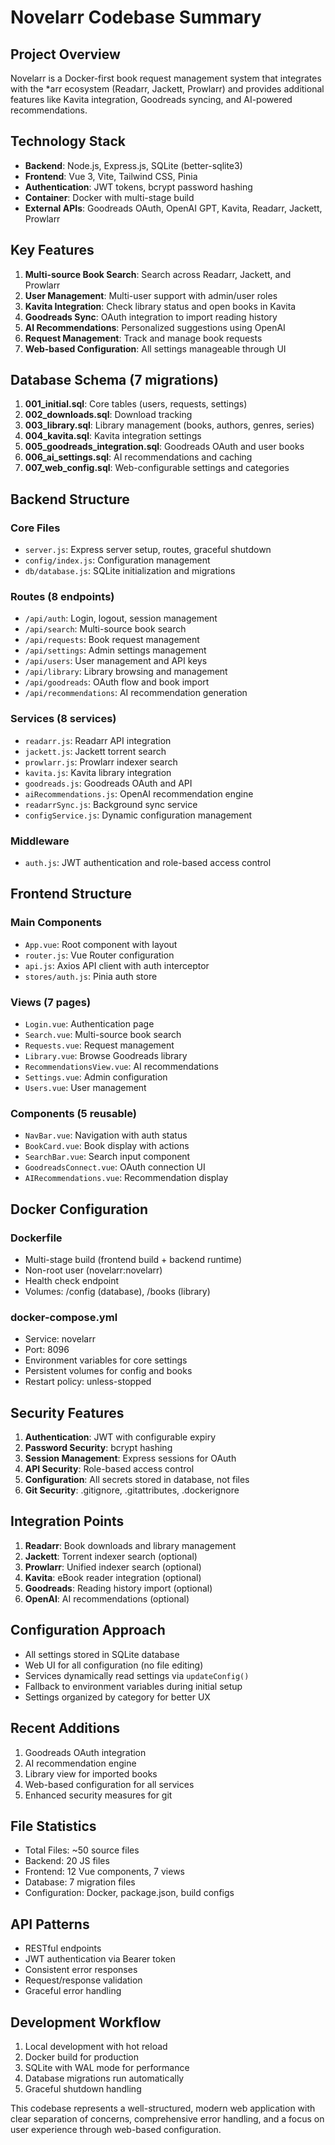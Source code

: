 # Novelarr Codebase Summary

## Project Overview
Novelarr is a Docker-first book request management system that integrates with the *arr ecosystem (Readarr, Jackett, Prowlarr) and provides additional features like Kavita integration, Goodreads syncing, and AI-powered recommendations.

## Technology Stack
- **Backend**: Node.js, Express.js, SQLite (better-sqlite3)
- **Frontend**: Vue 3, Vite, Tailwind CSS, Pinia
- **Authentication**: JWT tokens, bcrypt password hashing
- **Container**: Docker with multi-stage build
- **External APIs**: Goodreads OAuth, OpenAI GPT, Kavita, Readarr, Jackett, Prowlarr

## Key Features
1. **Multi-source Book Search**: Search across Readarr, Jackett, and Prowlarr
2. **User Management**: Multi-user support with admin/user roles
3. **Kavita Integration**: Check library status and open books in Kavita
4. **Goodreads Sync**: OAuth integration to import reading history
5. **AI Recommendations**: Personalized suggestions using OpenAI
6. **Request Management**: Track and manage book requests
7. **Web-based Configuration**: All settings manageable through UI

## Database Schema (7 migrations)
1. **001_initial.sql**: Core tables (users, requests, settings)
2. **002_downloads.sql**: Download tracking
3. **003_library.sql**: Library management (books, authors, genres, series)
4. **004_kavita.sql**: Kavita integration settings
5. **005_goodreads_integration.sql**: Goodreads OAuth and user books
6. **006_ai_settings.sql**: AI recommendations and caching
7. **007_web_config.sql**: Web-configurable settings and categories

## Backend Structure

### Core Files
- `server.js`: Express server setup, routes, graceful shutdown
- `config/index.js`: Configuration management
- `db/database.js`: SQLite initialization and migrations

### Routes (8 endpoints)
- `/api/auth`: Login, logout, session management
- `/api/search`: Multi-source book search
- `/api/requests`: Book request management
- `/api/settings`: Admin settings management
- `/api/users`: User management and API keys
- `/api/library`: Library browsing and management
- `/api/goodreads`: OAuth flow and book import
- `/api/recommendations`: AI recommendation generation

### Services (8 services)
- `readarr.js`: Readarr API integration
- `jackett.js`: Jackett torrent search
- `prowlarr.js`: Prowlarr indexer search
- `kavita.js`: Kavita library integration
- `goodreads.js`: Goodreads OAuth and API
- `aiRecommendations.js`: OpenAI recommendation engine
- `readarrSync.js`: Background sync service
- `configService.js`: Dynamic configuration management

### Middleware
- `auth.js`: JWT authentication and role-based access control

## Frontend Structure

### Main Components
- `App.vue`: Root component with layout
- `router.js`: Vue Router configuration
- `api.js`: Axios API client with auth interceptor
- `stores/auth.js`: Pinia auth store

### Views (7 pages)
- `Login.vue`: Authentication page
- `Search.vue`: Multi-source book search
- `Requests.vue`: Request management
- `Library.vue`: Browse Goodreads library
- `RecommendationsView.vue`: AI recommendations
- `Settings.vue`: Admin configuration
- `Users.vue`: User management

### Components (5 reusable)
- `NavBar.vue`: Navigation with auth status
- `BookCard.vue`: Book display with actions
- `SearchBar.vue`: Search input component
- `GoodreadsConnect.vue`: OAuth connection UI
- `AIRecommendations.vue`: Recommendation display

## Docker Configuration

### Dockerfile
- Multi-stage build (frontend build + backend runtime)
- Non-root user (novelarr:novelarr)
- Health check endpoint
- Volumes: /config (database), /books (library)

### docker-compose.yml
- Service: novelarr
- Port: 8096
- Environment variables for core settings
- Persistent volumes for config and books
- Restart policy: unless-stopped

## Security Features
1. **Authentication**: JWT with configurable expiry
2. **Password Security**: bcrypt hashing
3. **Session Management**: Express sessions for OAuth
4. **API Security**: Role-based access control
5. **Configuration**: All secrets stored in database, not files
6. **Git Security**: .gitignore, .gitattributes, .dockerignore

## Integration Points
1. **Readarr**: Book downloads and library management
2. **Jackett**: Torrent indexer search (optional)
3. **Prowlarr**: Unified indexer search (optional)
4. **Kavita**: eBook reader integration (optional)
5. **Goodreads**: Reading history import (optional)
6. **OpenAI**: AI recommendations (optional)

## Configuration Approach
- All settings stored in SQLite database
- Web UI for all configuration (no file editing)
- Services dynamically read settings via `updateConfig()`
- Fallback to environment variables during initial setup
- Settings organized by category for better UX

## Recent Additions
1. Goodreads OAuth integration
2. AI recommendation engine
3. Library view for imported books
4. Web-based configuration for all services
5. Enhanced security measures for git

## File Statistics
- Total Files: ~50 source files
- Backend: 20 JS files
- Frontend: 12 Vue components, 7 views
- Database: 7 migration files
- Configuration: Docker, package.json, build configs

## API Patterns
- RESTful endpoints
- JWT authentication via Bearer token
- Consistent error responses
- Request/response validation
- Graceful error handling

## Development Workflow
1. Local development with hot reload
2. Docker build for production
3. SQLite with WAL mode for performance
4. Database migrations run automatically
5. Graceful shutdown handling

This codebase represents a well-structured, modern web application with clear separation of concerns, comprehensive error handling, and a focus on user experience through web-based configuration.